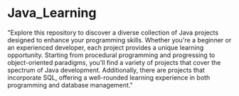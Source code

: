 # Java_Learning

"Explore this repository to discover a diverse collection of Java projects designed to enhance your programming skills. Whether you're a beginner or an experienced developer, each project provides a unique learning opportunity. Starting from procedural programming and progressing to object-oriented paradigms, you'll find a variety of projects that cover the spectrum of Java development. Additionally, there are projects that incorporate SQL, offering a well-rounded learning experience in both programming and database management."
